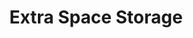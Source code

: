 ---
title: "Extra Space Storage"
url: /gilbert/extra-space-storage-north-san-benito-drive/
shop: storage rental
---